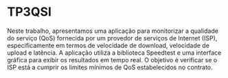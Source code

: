 # TP3QSI

Neste trabalho, apresentamos uma aplicação para monitorizar a qualidade do serviço (QoS) fornecida por um provedor de serviços de Internet (ISP), especificamente em termos de velocidade de download, velocidade de upload e latência. A aplicação utiliza a biblioteca Speedtest e uma interface gráfica para exibir os resultados em tempo real. O objetivo é verificar se o ISP está a cumprir os limites mínimos de QoS estabelecidos no contrato.